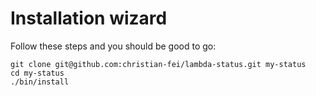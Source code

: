 # Installation wizard

Follow these steps and you should be good to go:

```shell
git clone git@github.com:christian-fei/lambda-status.git my-status
cd my-status
./bin/install
```
